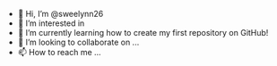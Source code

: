 - 👋 Hi, I’m @sweelynn26
- 👀 I’m interested in 
- 🌱 I’m currently learning how to create my first repository on GitHub!
- 💞️ I’m looking to collaborate on ...
- 📫 How to reach me ...

<!---
sweelynn26/sweelynn26 is a ✨ special ✨ repository because its `README.md` (this file) appears on your GitHub profile.
You can click the Preview link to take a look at your changes.
--->
